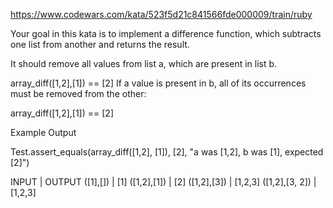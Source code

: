 https://www.codewars.com/kata/523f5d21c841566fde000009/train/ruby

Your goal in this kata is to implement a difference function, which subtracts one list from another and returns the result.

It should remove all values from list a, which are present in list b.

array_diff([1,2],[1]) == [2]
If a value is present in b, all of its occurrences must be removed from the other:

array_diff([1,2],[1]) == [2]

Example Output

Test.assert_equals(array_diff([1,2], [1]), [2], "a was [1,2], b was [1], expected [2]")

INPUT          |     OUTPUT
([1],[])       |     [1]
([1,2],[1])    |     [2]
([1,2],[3])    |     [1,2,3]
([1,2],[3, 2]) |     [1,2,3]
